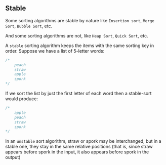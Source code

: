 ## Stable

Some sorting algorithms are stable by nature like `Insertion sort`, `Merge Sort`, `Bubble Sort`, etc.

And some sorting algorithms are not, like `Heap Sort`, `Quick Sort`, etc.

A `stable` sorting algorithm keeps the items with the same sorting key in order. Suppose we have a list of 5-letter words:

```js
/*
    peach
    straw
    apple
    spork
*/
```

If we sort the list by just the first letter of each word then a stable-sort would produce:

```js
/*
    apple
    peach
    straw
    spork
*/
```

In an `unstable` sort algorithm, straw or spork may be interchanged, but in a stable one, they stay in the same relative positions (that is, since straw appears before spork in the input, it also appears before spork in the output)
